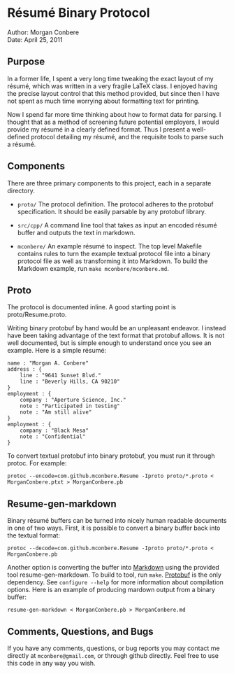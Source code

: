 Résumé Binary Protocol
======================

Author: Morgan Conbere  
Date: April 25, 2011

Purpose
-------

In a former life, I spent a very long time tweaking the exact layout of my
résumé, which was written in a very fragile LaTeX class. I enjoyed having the
precise layout control that this method provided, but since then I have not
spent as much time worrying about formatting text for printing.

Now I spend far more time thinking about how to format data for parsing. I
thought that as a method of screening future potential employers, I would
provide my résumé in a clearly defined format. Thus I present a well-defined
protocol detailing my résumé, and the requisite tools to parse such a résumé.

Components
----------

There are three primary components to this project, each in a separate
directory.

* `proto/` The protocol definition. The protocol adheres to the protobuf
  specification. It should be easily parsable by any protobuf library.

* `src/cpp/` A command line tool that takes as input an encoded
  résumé buffer and outputs the text in markdown.

* `mconbere/` An example résumé to inspect. The top level Makefile contains
  rules to turn the example textual protocol file into a binary protocol file
  as well as transforming it into Markdown. To build the Markdown example, run
 `make mconbere/mconbere.md`.

Proto
-----

The protocol is documented inline. A good starting point is proto/Resume.proto.

Writing binary protobuf by hand would be an unpleasant endeavor. I instead have
been taking advantage of the text format that protobuf allows. It is not well
documented, but is simple enough to understand once you see an example. Here is
a simple résumé:

    name : "Morgan A. Conbere"
    address : {
        line : "9641 Sunset Blvd."
        line : "Beverly Hills, CA 90210"
    }
    employment : {
        company : "Aperture Science, Inc."
        note : "Participated in testing"
        note : "Am still alive"
    }
    employment : {
        company : "Black Mesa"
        note : "Confidential"
    }

To convert textual protobuf into binary protobuf, you must run it through
protoc. For example:

    protoc --encode=com.github.mconbere.Resume -Iproto proto/*.proto < MorganConbere.ptxt > MorganConbere.pb

Resume-gen-markdown
-------------------

Binary résumé buffers can be turned into nicely human readable documents in one
of two ways. First, it is possible to convert a binary buffer back into the
textual format:

    protoc --decode=com.github.mconbere.Resume -Iproto proto/*.proto < MorganConbere.pb 

Another option is converting the buffer into [Markdown](http://daringfireball.net/projects/markdown/)
using the provided tool resume-gen-markdown. To build to tool, run `make`.
[Protobuf](http://code.google.com/p/protobuf/) is the only dependency. See
`configure --help` for more information about compilation options. Here is an
example of producing mardown output from a binary buffer:

    resume-gen-markdown < MorganConbere.pb > MorganConbere.md

Comments, Questions, and Bugs
-----------------------------

If you have any comments, questions, or bug reports you may contact me directly
at `mconbere@gmail.com`, or through github directly. Feel free to use this code
in any way you wish.

